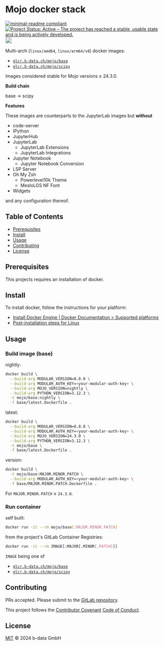 # Mojo docker stack

<!-- markdownlint-disable line-length -->
[![minimal-readme compliant](https://img.shields.io/badge/readme%20style-minimal-brightgreen.svg)](https://github.com/RichardLitt/standard-readme/blob/master/example-readmes/minimal-readme.md) [![Project Status: Active – The project has reached a stable, usable state and is being actively developed.](https://www.repostatus.org/badges/latest/active.svg)](https://www.repostatus.org/#active) <a href="https://liberapay.com/benz0li/donate"><img src="https://liberapay.com/assets/widgets/donate.svg" alt="Donate using Liberapay" height="20"></a>
<!-- markdownlint-enable line-length -->

Multi-arch (`linux/amd64`, `linux/arm64/v8`) docker images:

* [`glcr.b-data.ch/mojo/base`](https://gitlab.b-data.ch/mojo/base/container_registry)
* [`glcr.b-data.ch/mojo/scipy`](https://gitlab.b-data.ch/mojo/scipy/container_registry)

Images considered stable for Mojo versions ≥ 24.3.0.

**Build chain**

base → scipy

**Features**

These images are counterparts to the JupyterLab images but **without**

* code-server
* IPython
* JupyterHub
* JupyterLab
  * JupyterLab Extensions
  * JupyterLab Integrations
* Jupyter Notebook
  * Jupyter Notebook Conversion
* LSP Server
* Oh My Zsh
  * Powerlevel10k Theme
  * MesloLGS NF Font
* Widgets

and any configuration thereof.

## Table of Contents

* [Prerequisites](#prerequisites)
* [Install](#install)
* [Usage](#usage)
* [Contributing](#contributing)
* [License](#license)

## Prerequisites

This projects requires an installation of docker.

## Install

To install docker, follow the instructions for your platform:

* [Install Docker Engine | Docker Documentation > Supported platforms](https://docs.docker.com/engine/install/#supported-platforms)
* [Post-installation steps for Linux](https://docs.docker.com/engine/install/linux-postinstall/)

## Usage

### Build image (base)

nightly:

```bash
docker build \
  --build-arg MODULAR_VERSION=0.8.0 \
  --build-arg MODULAR_AUTH_KEY=<your-modular-auth-key> \
  --build-arg MOJO_VERSION=nightly \
  --build-arg PYTHON_VERSION=3.12.3 \
  -t mojo/base:nightly \
  -f base/latest.Dockerfile .
```

latest:

```bash
docker build \
  --build-arg MODULAR_VERSION=0.8.0 \
  --build-arg MODULAR_AUTH_KEY=<your-modular-auth-key> \
  --build-arg MOJO_VERSION=24.3.0 \
  --build-arg PYTHON_VERSION=3.12.3 \
  -t mojo/base \
  -f base/latest.Dockerfile .
```

version:

```bash
docker build \
  -t mojo/base:MAJOR.MINOR.PATCH \
  --build-arg MODULAR_AUTH_KEY=<your-modular-auth-key> \
  -f base/MAJOR.MINOR.PATCH.Dockerfile .
```

For `MAJOR.MINOR.PATCH` ≥ `24.3.0`.

### Run container

self built:

```bash
docker run -it --rm mojo/base[:MAJOR.MINOR.PATCH]
```

from the project's GitLab Container Registries:

```bash
docker run -it --rm IMAGE[:MAJOR[.MINOR[.PATCH]]]
```

`IMAGE` being one of

* [`glcr.b-data.ch/mojo/base`](https://gitlab.b-data.ch/mojo/base/container_registry)
* [`glcr.b-data.ch/mojo/scipy`](https://gitlab.b-data.ch/mojo/scipy/container_registry)

## Contributing

PRs accepted. Please submit to the
[GitLab repository](https://gitlab.com/b-data/mojo/docker-stack).

This project follows the
[Contributor Covenant](https://www.contributor-covenant.org)
[Code of Conduct](CODE_OF_CONDUCT.md).

## License

[MIT](LICENSE) © 2024 b-data GmbH
